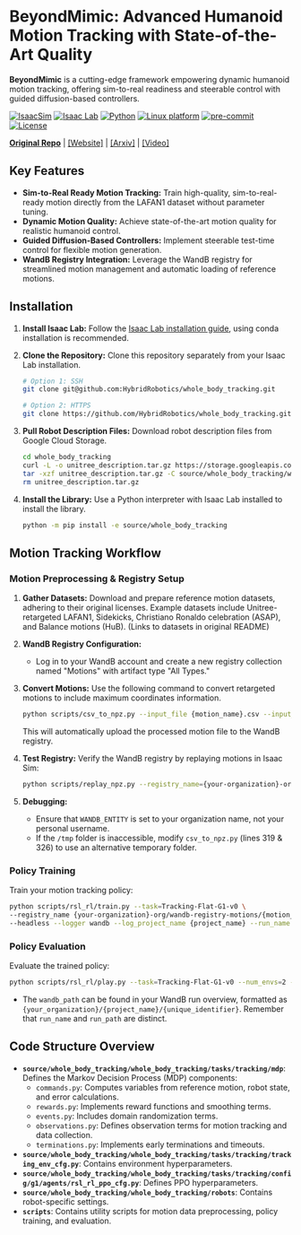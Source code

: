# BeyondMimic: Advanced Humanoid Motion Tracking with State-of-the-Art Quality

**BeyondMimic** is a cutting-edge framework empowering dynamic humanoid motion tracking, offering sim-to-real readiness and steerable control with guided diffusion-based controllers.

[![IsaacSim](https://img.shields.io/badge/IsaacSim-4.5.0-silver.svg)](https://docs.omniverse.nvidia.com/isaacsim/latest/overview.html)
[![Isaac Lab](https://img.shields.io/badge/IsaacLab-2.1.0-silver)](https://isaac-sim.github.io/IsaacLab)
[![Python](https://img.shields.io/badge/python-3.10-blue.svg)](https://docs.python.org/3/whatsnew/3.10.html)
[![Linux platform](https://img.shields.io/badge/platform-linux--64-orange.svg)](https://releases.ubuntu.com/20.04/)
[![pre-commit](https://img.shields.io/badge/pre--commit-enabled-brightgreen?logo=pre-commit&logoColor=white)](https://pre-commit.com/)
[![License](https://img.shields.io/badge/license-MIT-yellow.svg)](https://opensource.org/license/mit)

[**Original Repo**](https://github.com/HybridRobotics/whole_body_tracking) | [[Website]](https://beyondmimic.github.io/) | [[Arxiv]](https://arxiv.org/abs/2508.08241) | [[Video]](https://youtu.be/RS_MtKVIAzY)

## Key Features

*   **Sim-to-Real Ready Motion Tracking:** Train high-quality, sim-to-real-ready motion directly from the LAFAN1 dataset without parameter tuning.
*   **Dynamic Motion Quality:** Achieve state-of-the-art motion quality for realistic humanoid control.
*   **Guided Diffusion-Based Controllers:** Implement steerable test-time control for flexible motion generation.
*   **WandB Registry Integration:**  Leverage the WandB registry for streamlined motion management and automatic loading of reference motions.

## Installation

1.  **Install Isaac Lab:** Follow the [Isaac Lab installation guide](https://isaac-sim.github.io/IsaacLab/main/source/setup/installation/index.html), using conda installation is recommended.
2.  **Clone the Repository:** Clone this repository separately from your Isaac Lab installation.

    ```bash
    # Option 1: SSH
    git clone git@github.com:HybridRobotics/whole_body_tracking.git

    # Option 2: HTTPS
    git clone https://github.com/HybridRobotics/whole_body_tracking.git
    ```

3.  **Pull Robot Description Files:** Download robot description files from Google Cloud Storage.

    ```bash
    cd whole_body_tracking
    curl -L -o unitree_description.tar.gz https://storage.googleapis.com/qiayuanl_robot_descriptions/unitree_description.tar.gz && \
    tar -xzf unitree_description.tar.gz -C source/whole_body_tracking/whole_body_tracking/assets/ && \
    rm unitree_description.tar.gz
    ```

4.  **Install the Library:**  Use a Python interpreter with Isaac Lab installed to install the library.

    ```bash
    python -m pip install -e source/whole_body_tracking
    ```

## Motion Tracking Workflow

### Motion Preprocessing & Registry Setup

1.  **Gather Datasets:** Download and prepare reference motion datasets, adhering to their original licenses. Example datasets include Unitree-retargeted LAFAN1, Sidekicks, Christiano Ronaldo celebration (ASAP), and Balance motions (HuB).  (Links to datasets in original README)
2.  **WandB Registry Configuration:**
    *   Log in to your WandB account and create a new registry collection named "Motions" with artifact type "All Types."
3.  **Convert Motions:** Use the following command to convert retargeted motions to include maximum coordinates information.

    ```bash
    python scripts/csv_to_npz.py --input_file {motion_name}.csv --input_fps 30 --output_name {motion_name} --headless
    ```

    This will automatically upload the processed motion file to the WandB registry.
4.  **Test Registry:** Verify the WandB registry by replaying motions in Isaac Sim:

    ```bash
    python scripts/replay_npz.py --registry_name={your-organization}-org/wandb-registry-motions/{motion_name}
    ```
5.  **Debugging:**
    *   Ensure that `WANDB_ENTITY` is set to your organization name, not your personal username.
    *   If the `/tmp` folder is inaccessible, modify `csv_to_npz.py` (lines 319 & 326) to use an alternative temporary folder.

### Policy Training

Train your motion tracking policy:

```bash
python scripts/rsl_rl/train.py --task=Tracking-Flat-G1-v0 \
--registry_name {your-organization}-org/wandb-registry-motions/{motion_name} \
--headless --logger wandb --log_project_name {project_name} --run_name {run_name}
```

### Policy Evaluation

Evaluate the trained policy:

```bash
python scripts/rsl_rl/play.py --task=Tracking-Flat-G1-v0 --num_envs=2 --wandb_path={wandb-run-path}
```

*   The `wandb_path` can be found in your WandB run overview, formatted as `{your_organization}/{project_name}/{unique_identifier}`. Remember that `run_name` and `run_path` are distinct.

## Code Structure Overview

*   **`source/whole_body_tracking/whole_body_tracking/tasks/tracking/mdp`**: Defines the Markov Decision Process (MDP) components:
    *   `commands.py`: Computes variables from reference motion, robot state, and error calculations.
    *   `rewards.py`: Implements reward functions and smoothing terms.
    *   `events.py`: Includes domain randomization terms.
    *   `observations.py`: Defines observation terms for motion tracking and data collection.
    *   `terminations.py`: Implements early terminations and timeouts.
*   **`source/whole_body_tracking/whole_body_tracking/tasks/tracking/tracking_env_cfg.py`**: Contains environment hyperparameters.
*   **`source/whole_body_tracking/whole_body_tracking/tasks/tracking/config/g1/agents/rsl_rl_ppo_cfg.py`**: Defines PPO hyperparameters.
*   **`source/whole_body_tracking/whole_body_tracking/robots`**:  Contains robot-specific settings.
*   **`scripts`**: Contains utility scripts for motion data preprocessing, policy training, and evaluation.